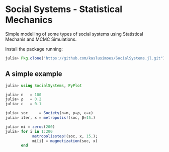 # Social Systems - Statistical Mechanics

Simple modelling of some types of social systems using Statistical Mechanis and MCMC Simulations.

Install the package running:

```julia
julia> Pkg.clone("https://github.com/kaslusimoes/SocialSystems.jl.git")
```

## A simple example

```julia
julia> using SocialSystems, PyPlot

julia> n   = 100
julia> ρ   = 0.2
julia> ϵ   = 0.1

julia> soc     = Society(n=n, ρ=ρ, ϵ=ϵ)
julia> iter, x = metropolis!(soc, β=15.)

julia> mi = zeros(200)
julia> for i in 1:200
            metropolisstep!(soc, x, 15.);
            mi[i] = magnetization(soc, x)        
       end
```
